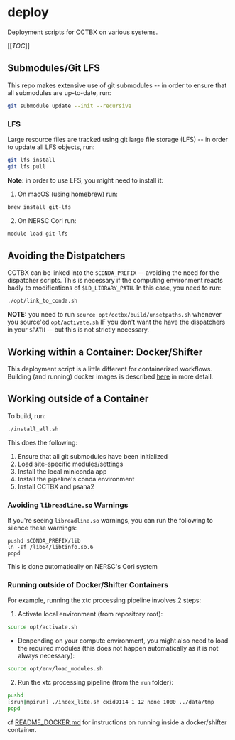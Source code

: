 # deploy

Deployment scripts for CCTBX on various systems.

[[_TOC_]]


## Submodules/Git LFS

This repo makes extensive use of git submodules -- in order to ensure that all
submodules are up-to-date, run:

```bash
git submodule update --init --recursive
```

### LFS

Large resource files are tracked using git large file storage (LFS) -- in
order to update all LFS objects, run:

```bash
git lfs install
git lfs pull
```

**Note:** in order to use LFS, you might need to install it:
1. On macOS (using homebrew) run:
```bash
brew install git-lfs
```
2. On NERSC Cori run:
```bash
module load git-lfs
```


## Avoiding the Distpatchers

CCTBX can be linked into the `$CONDA_PREFIX` -- avoiding the need for the
dispatcher scripts. This is necessary if the computing environment reacts
badly to modifications of `$LD_LIBRARY_PATH`. In this case, you need to run:
```bash
./opt/link_to_conda.sh
```

**NOTE:** you need to run `source opt/cctbx/build/unsetpaths.sh` whenever you
source'ed `opt/activate.sh` IF you don't want the have the dispatchers in your
`$PATH` -- but this is not strictly necessary.


## Working within a Container: Docker/Shifter

This deployment script is a little different for containerized workflows.
Building (and running) docker images is described [here](README_DOCKER.md) in
more detail.


## Working outside of a Container

To build, run:

```bash
./install_all.sh
```

This does the following:
1. Ensure that all git submodules have been initialized
2. Load site-specific modules/settings
3. Install the local miniconda app
4. Install the pipeline's conda environment
5. Install CCTBX and psana2


### Avoiding `libreadline.so` Warnings

If you're seeing `libreadline.so` warnings, you can run the following to
silence these warnings:

```
pushd $CONDA_PREFIX/lib
ln -sf /lib64/libtinfo.so.6
popd
```

This is done automatically on NERSC's Cori system


### Running outside of Docker/Shifter Containers

For example, running the xtc processing pipeline involves 2 steps:

1. Activate local environment (from repository root):

```bash
source opt/activate.sh
```

* Denpending on your compute environment, you might also need to load the
  required modules (this does not happen automatically as it is not always
  necessary):

```bash
source opt/env/load_modules.sh
```

2. Run the xtc processing pipeline (from the `run` folder):

```bash
pushd
[srun|mpirun] ./index_lite.sh cxid9114 1 12 none 1000 ../data/tmp
popd
```

cf [README_DOCKER.md](README_DOCKER.md) for instructions on running inside a
docker/shifter container.


[1]: https://hub.docker.com/repository/docker/jblaschke/cctbx
